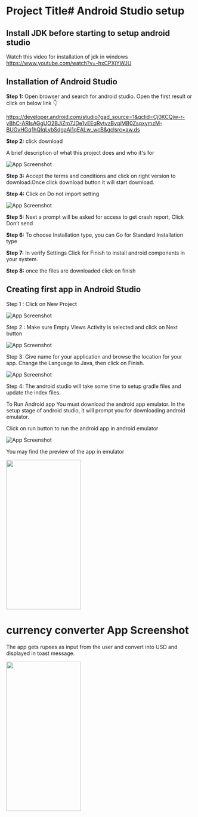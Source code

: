 
# Project Title# Android Studio setup

## Install JDK before starting to setup android studio
Watch this video for installation of jdk in windows
https://www.youtube.com/watch?v=-hxCPXjYWJU
## Installation of Android Studio 
**Step 1:** Open browser and search for android studio. Open the first result or click on below link 👇

https://developer.android.com/studio?gad_source=1&gclid=Cj0KCQjw-r-vBhC-ARIsAGgUO2BJiZm7JDe1vEEqRvtvzBvqiMB0ZsqxymzM-BUGvHGq1hQIqLybSdgaAi1qEALw_wcB&gclsrc=aw.ds

**Step 2:** click download

A brief description of what this project does and who it's for

![App Screenshot](https://github.com/gowtham0210/currency_converter/assets/49744195/e153d2d5-0ae7-42cd-aca6-003e9dd55552)

**Step 3:** Accept the terms and conditions and click on right version to download.Once click download button it will start download.

**Step 4:** Click on Do not import setting 

![App Screenshot](https://github.com/gowtham0210/currency_converter/assets/49744195/60586701-1c93-4636-925b-4e9c91220724)

**Step 5:** Next a prompt will be asked for access to get crash report, Click Don’t send

**Step 6:** To choose Installation type, you can Go for Standard Installation type

**Step 7:** In verify Settings Click for Finish to install android components in your system.

**Step 8:** once the files are downloaded click on finish

## Creating first app in Android Studio

Step 1 : Click on New Project

![App Screenshot](https://github.com/gowtham0210/currency_converter/assets/49744195/b3dff15e-f06a-4ea7-81d7-7851b2f40a91)

Step 2 : Make sure Empty Views Activity is selected and click on Next button

![App Screenshot](https://github.com/gowtham0210/currency_converter/assets/49744195/1df8f7df-9054-4ddc-8d44-b26f2464989b)

Step 3: Give name for your application and browse the location for your app. Change the Language to Java, then click on Finish.

![App Screenshot](https://github.com/gowtham0210/currency_converter/assets/49744195/8e753bda-80b6-4210-92aa-e3326fec9f62)

Step 4: The android studio will take some time to setup gradle files and update the index files. 

To Run Android app 
You must download the android app emulator. In the setup stage of android studio, it will prompt you for downloading android emulator. 

Click on run button to run the android app in android emulator 

![App Screenshot](https://github.com/gowtham0210/currency_converter/assets/49744195/359d377a-fba6-4f6d-b12d-ccc20c1093e0)

You may find the preview of the app in emulator


<img src="https://github.com/gowtham0210/currency_converter/assets/49744195/eb90b3cf-af50-46c6-bb7b-c223e0dc7bfd" data-canonical-src="https://github.com/gowtham0210/currency_converter/assets/49744195/eb90b3cf-af50-46c6-bb7b-c223e0dc7bfd" width="200" height="400" />


# currency converter App Screenshot
The app gets rupees as input from the user and convert into USD and displayed in toast message.

<img src="https://github.com/gowtham0210/currency_converter/assets/49744195/a7aa2fe1-ce1f-499f-b7f9-ed9d251befdc" data-canonical-src="https://github.com/gowtham0210/currency_converter/assets/49744195/a7aa2fe1-ce1f-499f-b7f9-ed9d251befdc" width="200" height="400" />





